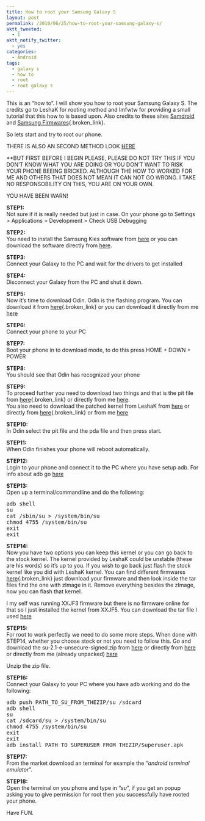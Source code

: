 ```yaml
---
title: How to root your Samsung Galaxy S
layout: post
permalink: /2010/06/25/how-to-root-your-samsung-galaxy-s/
aktt_tweeted:
  - 1
aktt_notify_twitter:
  - yes
categories:
  - Android
tags:
  - galaxy s
  - how to
  - root
  - root galaxy s
---
```

This is an “how to”. I will show you how to root your Samsung Galaxy S. The credits go to LeshaK for rooting method and lmfwtw for providing a small tutorial that this how to is based upon. Also credits to these sites [Samdroid][1] and [Samsung Firmwares][2]{.broken_link}.<!--more-->

So lets start and try to root our phone. 

THERE IS ALSO AN SECOND METHOD LOOK [HERE][3]

**BUT FIRST BEFORE I BEGIN PLEASE, PLEASE DO NOT TRY THIS IF YOU DON&#8217;T KNOW WHAT YOU ARE DOING OR YOU DON&#8217;T WANT TO RISK YOUR PHONE BEEING BRICKED. ALTHOUGH THE HOW TO WORKED FOR ME AND OTHERS THAT DOES NOT MEAN IT CAN NOT GO WRONG. I TAKE NO RESPONSOBILITY ON THIS, YOU ARE ON YOUR OWN.</p> 

YOU HAVE BEEN WARN!</strong>

**STEP1:**  
Not sure if it is really needed but just in case. On your phone go to Settings > Applications > Development > Check USB Debugging

**STEP2:**  
You need to install the Samsung Kies software from [here][4] or you can download the software directly from [here][5].

**STEP3:**  
Connect your Galaxy to the PC and wait for the drivers to get installed

**STEP4:**  
Disconnect your Galaxy from the PC and shut it down.

**STEP5:**  
Now it&#8217;s time to download Odin. Odin is the flashing program. You can download it from [here][2]{.broken_link} or you can download it directly from me [here][6]

**STEP6:**  
Connect your phone to your PC

**STEP7:**  
Boot your phone in to download mode, to do this press HOME + DOWN + POWER

**STEP8:**  
You should see that Odin has recognized your phone

**STEP9:**  
To proceed further you need to download two things and that is the pit file from [here][2]{.broken_link} or directly from me [here][7].  
You also need to download the patched kernel from LeshaK from [here][1] or directly from [here][8]{.broken_link} or from me [here][9]

**STEP10:**  
In Odin select the pit file and the pda file and then press start.

**STEP11:**  
When Odin finishes your phone will reboot automatically.

**STEP12:**  
Login to your phone and connect it to the PC where you have setup adb. For info about adb go [here][10] 

**STEP13:**  
Open up a terminal/commandline and do the following:

<pre class="brush: bash; title: ; notranslate" title="">adb shell 
su 
cat /sbin/su &gt; /system/bin/su 
chmod 4755 /system/bin/su
exit
exit
</pre>

**STEP14:**  
Now you have two options you can keep this kernel or you can go back to the stock kernel. The kernel provided by LeshaK could be unstable (these are his words) so it&#8217;s up to you. If you wish to go back just flash the stock kernel like you did with LeshaK kernel. You can find different firmwares [here][2]{.broken_link} just download your firmware and then look inside the tar files find the one with zImage in it. Remove everything besides the zImage, now you can flash that kernel.

I my self was running XXJF3 firmware but there is no firmware online for that so I just installed the kernel from XXJF5. You can download the tar file I used [here][11]

**STEP15:**  
For root to work perfectly we need to do some more steps. When done with STEP14, whether you choose stock or not you need to follow this. Go and download the su-2.1-e-unsecure-signed.zip from [here][12] or directly from [here][13] or directly from me (already unpacked) [here][14]

Unzip the zip file.

**STEP16:**  
Connect your Galaxy to your PC where you have adb working and do the following:

<pre class="brush: bash; title: ; notranslate" title="">adb push PATH_TO_SU_FROM_THEZIP/su /sdcard 
adb shell 
su 
cat /sdcard/su &gt; /system/bin/su 
chmod 4755 /system/bin/su 
exit 
exit 
adb install PATH_TO_SUPERUSER_FROM_THEZIP/Superuser.apk
</pre>

**STEP17:**  
From the market download an terminal for example the “*android terminal emulator*”.

**STEP18:**  
Open the terminal on you phone and type in “*su*”, if you get an popup asking you to give permission for root then you successfully have rooted your phone. 

Have FUN.

 [1]: http://forum.samdroid.net/f49/dev-kernel-i9000-root-lk9-01-beta9-22-06-2010-a-1319/
 [2]: www.samsung-firmwares.com
 [3]: http://forum.samdroid.net/f49/superuser-su-busybox-i9000-26-06-2010-a-1355/
 [4]: http://www.samsungapps.com/about/onPc.as
 [5]: http://service.samsungmobile.com/Kies/download.jsp?reg_country=gb&#038;model_code=GT-S8500&#038;language=en
 [6]: http://files.coralic.nl/Odin3-v1.0.zip
 [7]: http://files.coralic.nl/GalaxyS-pitFile.zip
 [8]: http://files.samdroid.net/files/2forum/i9000_Kernel_LK9_01b9.7z
 [9]: http://files.coralic.nl/i9000_Kernel_LK9_01b9.7z
 [10]: http://developer.android.com/guide/developing/tools/adb.html
 [11]: http://files.coralic.nl/StockKernelXXJF5-UpnackThis.zip
 [12]: http://forum.xda-developers.com/showthread.php?t=682828
 [13]: http://bit.ly/brI0EV
 [14]: http://files.coralic.nl/u-2.1-e-unpacked.zip